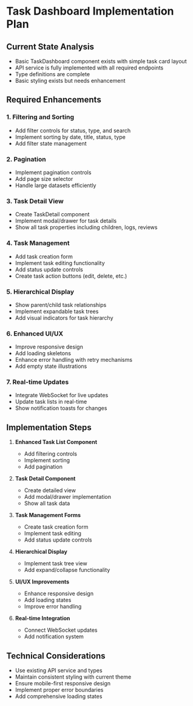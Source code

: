 # Task Dashboard Implementation Plan

## Current State Analysis
- Basic TaskDashboard component exists with simple task card layout
- API service is fully implemented with all required endpoints
- Type definitions are complete
- Basic styling exists but needs enhancement

## Required Enhancements

### 1. Filtering and Sorting
- Add filter controls for status, type, and search
- Implement sorting by date, title, status, type
- Add filter state management

### 2. Pagination
- Implement pagination controls
- Add page size selector
- Handle large datasets efficiently

### 3. Task Detail View
- Create TaskDetail component
- Implement modal/drawer for task details
- Show all task properties including children, logs, reviews

### 4. Task Management
- Add task creation form
- Implement task editing functionality
- Add status update controls
- Create task action buttons (edit, delete, etc.)

### 5. Hierarchical Display
- Show parent/child task relationships
- Implement expandable task trees
- Add visual indicators for task hierarchy

### 6. Enhanced UI/UX
- Improve responsive design
- Add loading skeletons
- Enhance error handling with retry mechanisms
- Add empty state illustrations

### 7. Real-time Updates
- Integrate WebSocket for live updates
- Update task lists in real-time
- Show notification toasts for changes

## Implementation Steps

1. **Enhanced Task List Component**
   - Add filtering controls
   - Implement sorting
   - Add pagination

2. **Task Detail Component**
   - Create detailed view
   - Add modal/drawer implementation
   - Show all task data

3. **Task Management Forms**
   - Create task creation form
   - Implement task editing
   - Add status update controls

4. **Hierarchical Display**
   - Implement task tree view
   - Add expand/collapse functionality

5. **UI/UX Improvements**
   - Enhance responsive design
   - Add loading states
   - Improve error handling

6. **Real-time Integration**
   - Connect WebSocket updates
   - Add notification system

## Technical Considerations
- Use existing API service and types
- Maintain consistent styling with current theme
- Ensure mobile-first responsive design
- Implement proper error boundaries
- Add comprehensive loading states